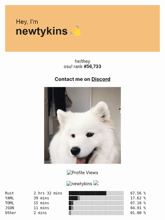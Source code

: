 <div align="center">
    <p>
        <h2>
            <img src="banner.png" alt="✨ Hey, I'm newt!">
        </h2>
        <p>
			he/they <br>
			osu! rank <strong>#<!--osu-global-rank-->56,733<!--osu-global-rank--></strong>
		</p>
		<h3>Contact me on <a href="https://discord.gg/brEhN5Y7YK">Discord</a></h3>
    </p>
    <img src="dog.gif" height="250"><br><br>
    <img src="https://komarev.com/ghpvc/?username=newtykins&style=flat-square&color=000000" alt="Profile Views">
    <br><br>
</div>

<div align="center">
	<img src="https://github-readme-stats.vercel.app/api?username=newtykins&show_icons=true&locale=en&theme=dark&hide_border=true&count_private=true&custom_title=My%20Stats&line_height=25" alt="newtykins" width="420">
    <img src="https://github-readme-streak-stats.herokuapp.com?user=newtykins&hide_border=true&date_format=M%20j%5B%2C%20Y%5D&theme=dark" width="420">
</div>

<!--START_SECTION:waka-->

```text
Rust         2 hrs 32 mins   █████████████████░░░░░░░░   67.56 %
YAML         39 mins         ████▒░░░░░░░░░░░░░░░░░░░░   17.62 %
TOML         15 mins         █▓░░░░░░░░░░░░░░░░░░░░░░░   07.10 %
JSON         11 mins         █▒░░░░░░░░░░░░░░░░░░░░░░░   04.91 %
Other        2 mins          ▒░░░░░░░░░░░░░░░░░░░░░░░░   01.00 %
```

<!--END_SECTION:waka-->
